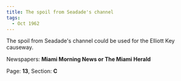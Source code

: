 ```yaml
---  
title: The spoil from Seadade's channel  
tags:  
  - Oct 1962  
---  
```

  
The spoil from Seadade's channel could be used for the Elliott Key causeway.  
  
Newspapers: **Miami Morning News or The Miami Herald**  
  
Page: **13**, Section: **C** 
